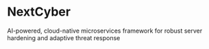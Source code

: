 # NextCyber
AI-powered, cloud-native microservices framework for robust server hardening and adaptive threat response
